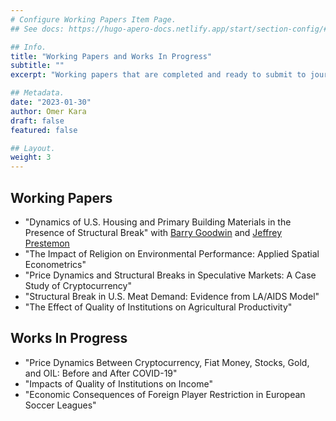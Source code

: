```yaml
---
# Configure Working Papers Item Page.
## See docs: https://hugo-apero-docs.netlify.app/start/section-config/#lists-of-pages

## Info.
title: "Working Papers and Works In Progress"
subtitle: ""
excerpt: "Working papers that are completed and ready to submit to journals and works in progress research that are either in theoretical or application stage." ## Shown on the My Research History Main Page, but does not shown on the Working Papers and Works In Progress Main Page.

## Metadata.
date: "2023-01-30"
author: Omer Kara
draft: false
featured: false

## Layout.
weight: 3
---
```


## Working Papers
  - "Dynamics of U.S. Housing and Primary Building Materials in the Presence of Structural Break" with [Barry Goodwin](https://cals.ncsu.edu/agricultural-and-resource-economics/people/barry-goodwin/) and [Jeffrey Prestemon](https://cnr.ncsu.edu/directory/jeffrey-p-prestemon/)
  - "The Impact of Religion on Environmental Performance: Applied Spatial Econometrics"
  - "Price Dynamics and Structural Breaks in Speculative Markets: A Case Study of Cryptocurrency"
  - "Structural Break in U.S. Meat Demand: Evidence from LA/AIDS Model"
  - "The Effect of Quality of Institutions on Agricultural Productivity"

## Works In Progress
  - "Price Dynamics Between Cryptocurrency, Fiat Money, Stocks, Gold, and OIL: Before and After COVID-19"
  - "Impacts of Quality of Institutions on Income"
  - "Economic Consequences of Foreign Player Restriction in European Soccer Leagues"

